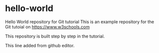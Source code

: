 # hello-world
Hello World repository for Git tutorial
This is an example repository for the Git tutoial on https://www.w3schools.com

This repository is built step by step in the tutorial.

This line added from github editor.
